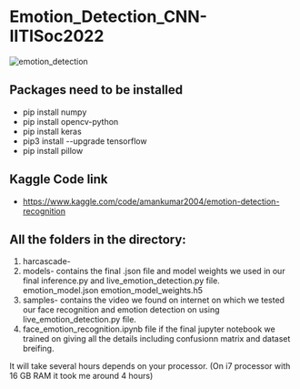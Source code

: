 # Emotion_Detection_CNN-IITISoc2022

![emotion_detection](https://github.com/datamagic2020/Emotion_detection_with_CNN/blob/main/emoition_detection.png)

## Packages need to be installed
- pip install numpy
- pip install opencv-python
- pip install keras
- pip3 install --upgrade tensorflow
- pip install pillow

## Kaggle Code link
- https://www.kaggle.com/code/amankumar2004/emotion-detection-recognition


## All the folders in the directory:
1. harcascade- 
2. models- contains the final .json file and model weights we used in our final inference.py and live_emotion_detection.py file. 
   emotion_model.json
   emotion_model_weights.h5
4. samples- contains the video we found on internet on which we tested our face recognition and emotion detection on using live_emotion_detection.py file.
5. face_emotion_recognition.ipynb file if the final jupyter notebook we trained on giving all the details including confusionn matrix and dataset breifing.

It will take several hours depends on your processor. (On i7 processor with 16 GB RAM it took me around 4 hours)

